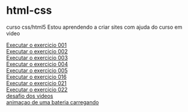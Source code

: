 # html-css
 curso css/html5
    Estou aprendendo a criar sites com ajuda do curso em video

<a href="https://ph-palmito.github.io/html-css-Curso-em-video/exercicio/ex001/index.html"> Executar o exercicio 001 </a>
<br>
<a href="https://ph-palmito.github.io/html-css-Curso-em-video/exercicio/ex002/index.html"> Executar o exercicio 002 </a>
<br>
<a href="https://ph-palmito.github.io/html-css-Curso-em-video/exercicio/ex003/index.html"> Executar o exercicio 003 </a>
<br>
<a href="https://ph-palmito.github.io/html-css-Curso-em-video/exercicio/ex004/index.html"> Executar o exercicio 004 </a>
<br>
<a href="https://ph-palmito.github.io/html-css-Curso-em-video/exercicio/ex005/index.html"> Executar o exercicio 005 </a>
<br>
<a href="https://ph-palmito.github.io/html-css-Curso-em-video/exercicio/ex016/cor01.html"> Executar o exercicio 016 </a>
<br>
<a href="https://ph-palmito.github.io/html-css-Curso-em-video/exercicio/ex021/caixa02.html"> Executar o exercicio 021 </a>
<br>
<a href="https://ph-palmito.github.io/html-css-Curso-em-video/exercicio/ex22/index.html"> Executar o exercicio 022 </a>
<br>
<a href="https://ph-palmito.github.io/html-css-Curso-em-video/desafio/desafio videos/index.html"> desafio dos videos </a>
<br>
<a href="https://ph-palmito.github.io/html-css-Curso-em-video/desafio/desafio bateria/batery.html"> animaçao de uma bateria carregando </a>
